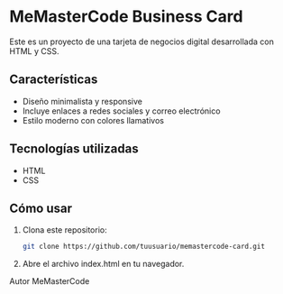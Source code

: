 # MeMasterCode Business Card

Este es un proyecto de una tarjeta de negocios digital desarrollada con HTML y CSS.

## Características
- Diseño minimalista y responsive
- Incluye enlaces a redes sociales y correo electrónico
- Estilo moderno con colores llamativos

## Tecnologías utilizadas
- HTML
- CSS

## Cómo usar
1. Clona este repositorio:
   ```bash
   git clone https://github.com/tuusuario/memastercode-card.git
2. Abre el archivo index.html en tu navegador.

Autor
MeMasterCode
